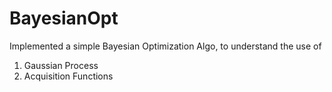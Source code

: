 # BayesianOpt

Implemented a simple Bayesian Optimization Algo, to understand the use of
1. Gaussian Process
2. Acquisition Functions
